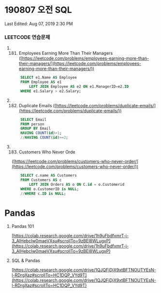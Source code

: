 # 190807 오전 SQL

Last Edited: Aug 07, 2019 2:30 PM

### LEETCODE 연습문제

1. 181. Employees Earning More Than Their Managers ([https://leetcode.com/problems/employees-earning-more-than-their-managers/](https://leetcode.com/problems/employees-earning-more-than-their-managers/))
    ```sql
        SELECT e1.Name AS Employee
        FROM Employee AS e1
            LEFT JOIN Employee AS e2 ON e1.ManagerID=e2.ID
        WHERE e1.Salary > e2.Salary;
    ```
2. 182. Duplicate Emails ([https://leetcode.com/problems/duplicate-emails/](https://leetcode.com/problems/duplicate-emails/))
    ```sql
        SELECT Email
        FROM person
        GROUP BY Email
        HAVING COUNT(id)>1;
        //HAVING COUNT(id)>=2;
    ```
3. 183. Customers Who Never Orde

    ([https://leetcode.com/problems/customers-who-never-order/](https://leetcode.com/problems/customers-who-never-order/))
    ```sql
        SELECT c.name AS Customers
        FROM Customers AS c
            LEFT JOIN Orders AS o ON C.id = o.Customerid
        WHERE o.CustomerID is NULL;
        //WHERE c.ID is NULL;
    ```
# Pandas

1. Pandas 101

    [https://colab.research.google.com/drive/1h9uFbdfxmrT-j-3_AIHebcIw0maeVXsu#scrollTo=9zBEl8WLugxP](https://colab.research.google.com/drive/1h9uFbdfxmrT-j-3_AIHebcIw0maeVXsu#scrollTo=9zBEl8WLugxP)

2. SQL & Pandas

    [https://colab.research.google.com/drive/1QJQFjDjX9xtBFTNOUTYEsN-l-RDrgXaz#scrollTo=HC1DQP_VYd9T](https://colab.research.google.com/drive/1QJQFjDjX9xtBFTNOUTYEsN-l-RDrgXaz#scrollTo=HC1DQP_VYd9T)